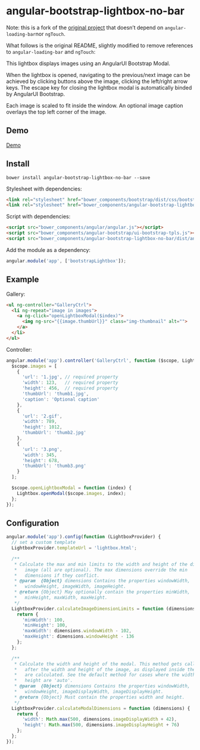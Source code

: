 # angular-bootstrap-lightbox-no-bar

Note: this is a fork of the [original project][origin] that doesn’t depend on
`angular-loading-bar`nor `ngTouch`.

[origin]: https://github.com/compact/angular-bootstrap-lightbox

What follows is the original README, slightly modified to remove references to
`angular-loading-bar` and `ngTouch`:


This lightbox displays images using an AngularUI Bootstrap Modal.

When the lightbox is opened, navigating to the previous/next image can be
achieved by clicking buttons above the image, clicking the left/right arrow
keys. The escape key for closing the lightbox modal is automatically binded by
AngularUI Bootstrap.

Each image is scaled to fit inside the window. An optional image caption
overlays the top left corner of the image.


## Demo

[Demo](http://bfontaine.github.io/angular-bootstrap-lightbox-no-bar/)

## Install

```
bower install angular-bootstrap-lightbox-no-bar --save
```

Stylesheet with dependencies:

```html
<link rel="stylesheet" href="bower_components/bootstrap/dist/css/bootstrap.css">
<link rel="stylesheet" href="bower_components/angular-bootstrap-lightbox-no-bar/dist/angular-bootstrap-lightbox-no-bar.css">
```

Script with dependencies:

```html
<script src="bower_components/angular/angular.js"></script>
<script src="bower_components/angular-bootstrap/ui-bootstrap-tpls.js"></script>
<script src="bower_components/angular-bootstrap-lightbox-no-bar/dist/angular-bootstrap-lightbox-no-bar.js"></script>
```

Add the module as a dependency:

```js
angular.module('app', ['bootstrapLightbox']);
```

## Example

Gallery:

```html
<ul ng-controller="GalleryCtrl">
  <li ng-repeat="image in images">
    <a ng-click="openLightboxModal($index)">
      <img ng-src="{{image.thumbUrl}}" class="img-thumbnail" alt="">
    </a>
  </li>
</ul>
```

Controller:

```js
angular.module('app').controller('GalleryCtrl', function ($scope, Lightbox) {
  $scope.images = [
    {
      'url': '1.jpg', // required property
      'width': 123,   // required property
      'height': 456,  // required property
      'thumbUrl': 'thumb1.jpg',
      'caption': 'Optional caption'
    },
    {
      'url': '2.gif',
      'width': 789,
      'height': 1012,
      'thumbUrl': 'thumb2.jpg'
    },
    {
      'url': '3.png',
      'width': 345,
      'height': 678,
      'thumbUrl': 'thumb3.png'
    }
  ];

  $scope.openLightboxModal = function (index) {
    Lightbox.openModal($scope.images, index);
  };
});
```

## Configuration

```js
angular.module('app').config(function (LightboxProvider) {
  // set a custom template
  LightboxProvider.templateUrl = 'lightbox.html';

  /**
   * Calculate the max and min limits to the width and height of the displayed
   *   image (all are optional). The max dimensions override the min
   *   dimensions if they conflict.
   * @param  {Object} dimensions Contains the properties windowWidth,
   *   windowHeight, imageWidth, imageHeight.
   * @return {Object} May optionally contain the properties minWidth,
   *   minHeight, maxWidth, maxHeight.
   */
  LightboxProvider.calculateImageDimensionLimits = function (dimensions) {
    return {
      'minWidth': 100,
      'minHeight': 100,
      'maxWidth': dimensions.windowWidth - 102,
      'maxHeight': dimensions.windowHeight - 136
    };
  };

  /**
   * Calculate the width and height of the modal. This method gets called
   *   after the width and height of the image, as displayed inside the modal,
   *   are calculated. See the default method for cases where the width or
   *   height are 'auto'.
   * @param  {Object} dimensions Contains the properties windowWidth,
   *   windowHeight, imageDisplayWidth, imageDisplayHeight.
   * @return {Object} Must contain the properties width and height.
   */
  LightboxProvider.calculateModalDimensions = function (dimensions) {
    return {
      'width': Math.max(500, dimensions.imageDisplayWidth + 42),
      'height': Math.max(500, dimensions.imageDisplayHeight + 76)
    };
  };
});
```

